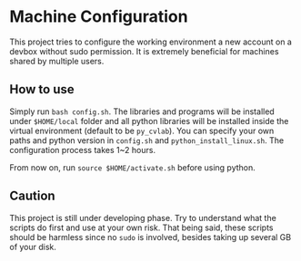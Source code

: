 # Machine Configuration

This project tries to configure the working environment a new account on a devbox without sudo permission. It is extremely beneficial for machines shared by multiple users. 

## How to use
Simply run `bash config.sh`. The libraries and programs will be installed under `$HOME/local` folder and all python libraries will be installed inside the virtual environment (default to be `py_cvlab`). You can specify your own paths and python version in `config.sh` and `python_install_linux.sh`. The configuration process takes 1~2 hours.

From now on, run `source $HOME/activate.sh` before using python.

## Caution
This project is still under developing phase. Try to understand what the scripts do first and use at your own risk. That being said, these scripts should be harmless since no `sudo` is involved, besides taking up several GB of your disk.
